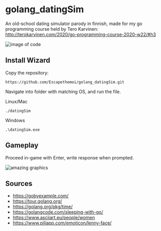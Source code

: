 # golang_datingSim
An old-school dating simulator parody in finnish, made for my go programming course held by Tero Karvinen: http://terokarvinen.com/2020/go-programming-course-2020-w22/#h3

![image of code](https://imgur.com/m4H2FZm.png)

## Install Wizard
Copy the repository:

`https://github.com/Escapethemoi/golang_datingSim.git`

Navigate into folder with matching OS, and run the file.

Linux/Mac

`./datingSim`

Windows

`.\datingSim.exe`

## Gameplay
Proceed in-game with Enter, write response when prompted.

![amazing graphics](https://imgur.com/NDp5cj2.png)

## Sources
* https://gobyexample.com/
* https://tour.golang.org/
* https://golang.org/pkg/time/
* https://golangcode.com/sleeping-with-go/
* https://www.asciiart.eu/people/women
* https://www.piliapp.com/emoticon/lenny-face/

